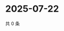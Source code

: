 # 2025-07-22

共 0 条

<!-- BEGIN ZHIHUQUESTIONS -->
<!-- 最后更新时间 Tue Jul 22 2025 07:12:04 GMT+0800 (China Standard Time) -->

<!-- END ZHIHUQUESTIONS -->
